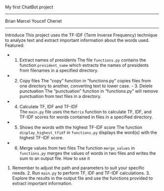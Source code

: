 My first ChatBot project 
***
Brian Marcel
Youcef Cheriet
***

Introduce 
This project uses the TF-IDF (Term Inverse Frequency) technique to analyze text and extract important information about the words used. 
Featured: 

- 1. Extract names of presidents 
The file `functions.py`  contains the function `president_name`  which extracts the names of presidents from filenames in a specified directory. 
 - 2. Copy files 
The “copy” function in “functions.py” copies files from one directory to another, converting  text to lower case.  - 3. Delete punctuation 
The “punctuation” function in “functions.py” will remove punctuation from text files in a directory. 
 - 4. Calculate TF, IDF and TF-IDF  
The `main.py` file uses the `Matrix` function to calculate TF, IDF, and TF-IDF scores for words contained in files in a specified directory. 
 - 5. Shows the words with the highest TF-IDF score 
The function `display_highest_tfidf`  in `functions.py` displays the word(s) with the highest TF-IDF score. 
 - 6. Merge values ​​from two files 
The function `merge_values`  in `functions.py` merges the values ​​of words in two files and writes the sum to an output file. 
 How to use it 
1. Remember to adjust the path and parameters to suit your specific needs.  2. Run `main.py` to perform TF, IDF and TF-IDF calculations.  3. Explore the results in the output file and use the functions provided to extract important information.
